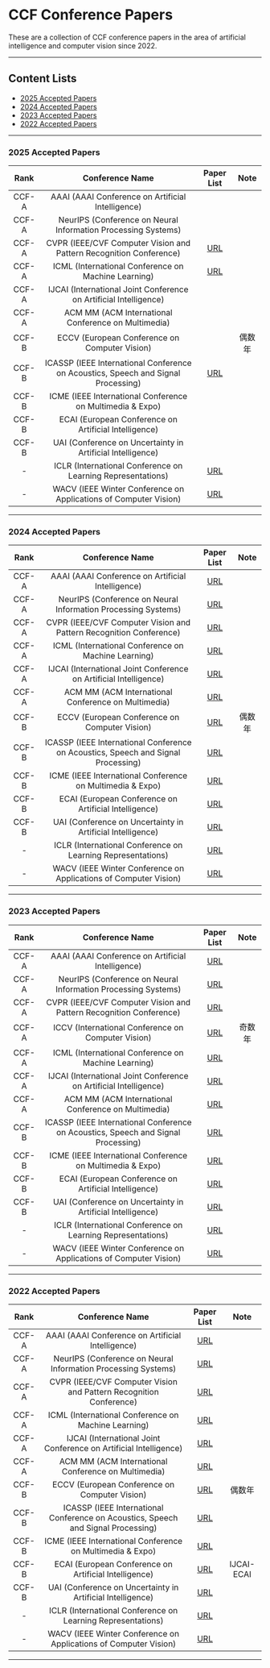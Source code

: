 # CCF Conference Papers

These are a collection of CCF conference papers in the area of artificial intelligence and computer vision since 2022.

---

## Content Lists
- [2025 Accepted Papers](#2025)
- [2024 Accepted Papers](#2024)
- [2023 Accepted Papers](#2023)
- [2022 Accepted Papers](#2022)

---

<a name="2025" />

### 2025 Accepted Papers

| Rank | Conference Name | Paper List | Note |
| :---: | :---: | :---: | :---: |
| CCF-A | AAAI (AAAI Conference on Artificial Intelligence)|  |
| CCF-A | NeurIPS (Conference on Neural Information Processing Systems)|  |
| CCF-A | CVPR (IEEE/CVF Computer Vision and Pattern Recognition Conference)| [URL](https://openaccess.thecvf.com/CVPR2025?day=all) |
| CCF-A | ICML (International Conference on Machine Learning)| [URL](https://icml.cc/virtual/2025/papers.html) |
| CCF-A | IJCAI (International Joint Conference on Artificial Intelligence)|  |
| CCF-A | ACM MM (ACM International Conference on Multimedia)|  |
| CCF-B | ECCV (European Conference on Computer Vision)|  | 偶数年 |
| CCF-B | ICASSP (IEEE International Conference on Acoustics, Speech and Signal Processing)| [URL](https://ieeexplore.ieee.org/xpl/conhome/10887540/proceeding?isnumber=10887541) |  |
| CCF-B | ICME (IEEE International Conference on Multimedia & Expo)|  |
| CCF-B | ECAI (European Conference on Artificial Intelligence)|  |
| CCF-B | UAI (Conference on Uncertainty in Artificial Intelligence)|  |
| - | ICLR (International Conference on Learning Representations)| [URL](https://iclr.cc/virtual/2025/papers.html) |
| - | WACV (IEEE Winter Conference on Applications of Computer Vision)| [URL](https://openaccess.thecvf.com/WACV2025) |

---

<a name="2024" />

### 2024 Accepted Papers

| Rank | Conference Name | Paper List | Note |
| :---: | :---: | :---: | :---: |
| CCF-A | AAAI (AAAI Conference on Artificial Intelligence)| [URL](https://dblp.org/db/conf/aaai/aaai2024.html) |
| CCF-A | NeurIPS (Conference on Neural Information Processing Systems)| [URL](https://nips.cc/virtual/2024/papers.html?layout=mini) |
| CCF-A | CVPR (IEEE/CVF Computer Vision and Pattern Recognition Conference)| [URL](https://openaccess.thecvf.com/CVPR2024?day=all) |
| CCF-A | ICML (International Conference on Machine Learning)| [URL](https://openreview.net/group?id=ICML.cc/2024/Conference#tab-accept-oral) |
| CCF-A | IJCAI (International Joint Conference on Artificial Intelligence)| [URL](https://ijcai24.org/main-track-accepted-papers/) |
| CCF-A | ACM MM (ACM International Conference on Multimedia)| [URL](https://openreview.net/group?id=acmmm.org/ACMMM/2024/Conference#tab-accept-oral)  |
| CCF-B | ECCV (European Conference on Computer Vision)| [URL](https://eccv2024.ecva.net/virtual/2024/papers.html?layout=mini) | 偶数年 |
| CCF-B | ICASSP (IEEE International Conference on Acoustics, Speech and Signal Processing)| [URL](https://ieeexplore.ieee.org/xpl/conhome/10445798/proceeding) |  |
| CCF-B | ICME (IEEE International Conference on Multimedia & Expo)| [URL](https://ieeexplore.ieee.org/xpl/conhome/10685847/proceeding) |
| CCF-B | ECAI (European Conference on Artificial Intelligence)| [URL](https://www.ecai2024.eu/programme/accepted-papers) |
| CCF-B | UAI (Conference on Uncertainty in Artificial Intelligence)| [URL](https://openreview.net/group?id=auai.org/UAI/2024/Conference#tab-accept-poster) |
| - | ICLR (International Conference on Learning Representations)| [URL](https://iclr.cc/virtual/2024/papers.html?filter=titles) |
| - | WACV (IEEE Winter Conference on Applications of Computer Vision)| [URL](https://openaccess.thecvf.com/WACV2024) |

---

<a name="2023" />

### 2023 Accepted Papers

| Rank | Conference Name | Paper List | Note |
| :---: | :---: | :---: | :---: |
| CCF-A | AAAI (AAAI Conference on Artificial Intelligence)| [URL](https://dblp.org/db/conf/aaai/aaai2023.html) |
| CCF-A | NeurIPS (Conference on Neural Information Processing Systems)| [URL](https://dblp.org/db/conf/nips/neurips2023.html) |
| CCF-A | CVPR (IEEE/CVF Computer Vision and Pattern Recognition Conference)| [URL](https://openaccess.thecvf.com/CVPR2023?day=all) |
| CCF-A | ICCV (International Conference on Computer Vision)| [URL](https://openaccess.thecvf.com/ICCV2023?day=all) | 奇数年 |
| CCF-A | ICML (International Conference on Machine Learning)| [URL](https://dblp.org/db/conf/icml/icml2023.html) |
| CCF-A | IJCAI (International Joint Conference on Artificial Intelligence)| [URL](https://dblp.org/db/conf/ijcai/ijcai2023.html) |
| CCF-A | ACM MM (ACM International Conference on Multimedia)| [URL](https://dblp.org/db/conf/mm/mm2023.html) |
| CCF-B | ICASSP (IEEE International Conference on Acoustics, Speech and Signal Processing)| [URL](https://ieeexplore.ieee.org/xpl/conhome/10094559/proceeding) |  |
| CCF-B | ICME (IEEE International Conference on Multimedia & Expo)| [URL](https://dblp.org/db/conf/icmcs/icme2023.html) |
| CCF-B | ECAI (European Conference on Artificial Intelligence)| [URL](https://dblp.org/db/conf/ecai/ecai2023.html) |
| CCF-B | UAI (Conference on Uncertainty in Artificial Intelligence)| [URL](https://openreview.net/group?id=auai.org/UAI/2023/Conference#accept) |
| - | ICLR (International Conference on Learning Representations)| [URL](https://dblp.org/db/conf/iclr/iclr2023.html) |
| - | WACV (IEEE Winter Conference on Applications of Computer Vision)| [URL](https://openaccess.thecvf.com/WACV2023) |

---

<a name="2022" />

### 2022 Accepted Papers

| Rank | Conference Name | Paper List | Note |
| :---: | :---: | :---: | :---: |
| CCF-A | AAAI (AAAI Conference on Artificial Intelligence)| [URL](https://dblp.org/db/conf/aaai/aaai2022.html) |
| CCF-A | NeurIPS (Conference on Neural Information Processing Systems)| [URL](https://dblp.org/db/conf/nips/neurips2022.html) |
| CCF-A | CVPR (IEEE/CVF Computer Vision and Pattern Recognition Conference)| [URL](https://openaccess.thecvf.com/CVPR2022?day=all) |
| CCF-A | ICML (International Conference on Machine Learning)| [URL](https://dblp.org/db/conf/icml/icml2022.html) |
| CCF-A | IJCAI (International Joint Conference on Artificial Intelligence)| [URL](https://dblp.org/db/conf/ijcai/ijcai2022.html) |
| CCF-A | ACM MM (ACM International Conference on Multimedia)| [URL](https://dblp.org/db/conf/mm/mm2022.html) |
| CCF-B | ECCV (European Conference on Computer Vision)| [URL](https://dblp.org/db/conf/eccv/index.html) | 偶数年 |
| CCF-B | ICASSP (IEEE International Conference on Acoustics, Speech and Signal Processing)| [URL](https://ieeexplore.ieee.org/xpl/conhome/9745891/proceeding) |  |
| CCF-B | ICME (IEEE International Conference on Multimedia & Expo)| [URL](https://dblp.org/db/conf/icmcs/icme2022.html) |
| CCF-B | ECAI (European Conference on Artificial Intelligence)| [URL](https://ijcai-22.org/main-track-accepted-papers/) | IJCAI-ECAI |
| CCF-B | UAI (Conference on Uncertainty in Artificial Intelligence)| [URL](https://dblp.org/db/conf/uai/uai2022.html) |
| - | ICLR (International Conference on Learning Representations)| [URL](https://dblp.org/db/conf/iclr/iclr2022.html) |
| - | WACV (IEEE Winter Conference on Applications of Computer Vision)| [URL](https://openaccess.thecvf.com/WACV2022) |

---
